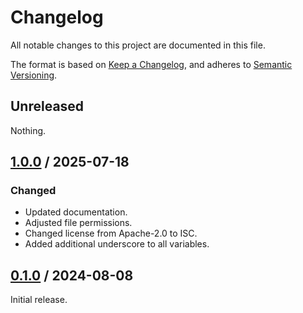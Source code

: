 # Changelog

All notable changes to this project are documented in this file.

The format is based on [Keep a Changelog](https://keepachangelog.com/en/1.1.0),
and adheres to [Semantic Versioning](https://semver.org/spec/v2.0.0).

## Unreleased

Nothing.

## [1.0.0](https://github.com/trallnag/ansible-role-systemd-unit/compare/v0.1.0...v1.0.0) / 2025-07-18

### Changed

- Updated documentation.
- Adjusted file permissions.
- Changed license from Apache-2.0 to ISC.
- Added additional underscore to all variables.

## [0.1.0](https://github.com/trallnag/ansible-role-systemd-unit/compare/a7a41bdf4a938ec67c4085885e647175eaab89dc...v0.1.0) / 2024-08-08

Initial release.
